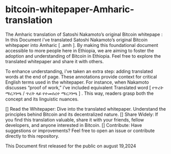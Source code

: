 # bitcoin-whitepaper-Amharic-translation

 The Amharic translation of Satoshi Nakamoto’s original Bitcoin whitepape : In this Document i've translated Satoshi Nakamoto’s original Bitcoin whitepaper into Amharic [ .amh ]. By making this foundational document accessible to more people here in Ethiopia, we are aiming to foster the adoption and understanding of Bitcoin in Ethiopia. Feel free to explore the translated whitepaper and share it with others.

To enhance understanding, i’ve taken an extra step: adding translated words at the end of page. These annotations provide context for critical English terms used in the whitepaper.
For instance, when Nakamoto discusses “proof of work,” i’ve included equivalent Translated word [ የጥረት ማረጋገጫ / ጥረት ላይ የተመሰረተ ማረጋገጫ ] . This way, readers grasp both the concept and its linguistic nuances.

 >>
[] Read the Whitepaper: Dive into the translated whitepaper. Understand the principles behind Bitcoin and its decentralized nature.
[] Share Widely: If you find this translation valuable, share it with your friends, fellow developers, and anyone interested in Bitcoin.
[] Contribute: Have suggestions or improvements? Feel free to open an issue or contribute directly to this repository.


This Document first released for the public on august 19,2024
